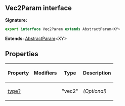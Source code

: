 
## Vec2Param interface

**Signature:**

```typescript
export interface Vec2Param extends AbstractParam<XY> 
```
**Extends:** [AbstractParam](/reference/abstractparam.md)<!-- -->&lt;XY&gt;

## Properties

<table><thead><tr><th>

Property


</th><th>

Modifiers


</th><th>

Type


</th><th>

Description


</th></tr></thead>
<tbody><tr><td>

[type?](/reference/vec2param/type.md)


</td><td>


</td><td>

"vec2"


</td><td>

_(Optional)_


</td></tr>
</tbody></table>
